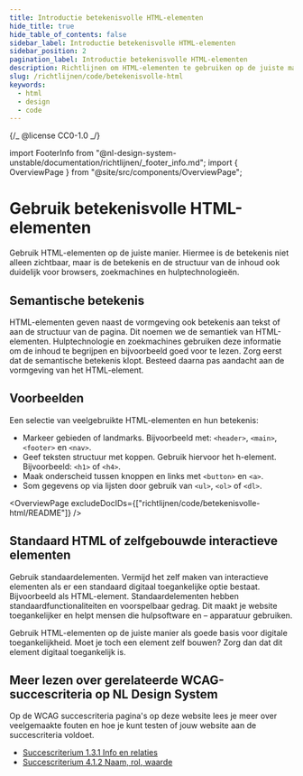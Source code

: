 ```yaml
---
title: Introductie betekenisvolle HTML-elementen
hide_title: true
hide_table_of_contents: false
sidebar_label: Introductie betekenisvolle HTML-elementen
sidebar_position: 2
pagination_label: Introductie betekenisvolle HTML-elementen
description: Richtlijnen om HTML-elementen te gebruiken op de juiste manier.
slug: /richtlijnen/code/betekenisvolle-html
keywords:
  - html
  - design
  - code
---
```


{/_ @license CC0-1.0 _/}

import FooterInfo from "@nl-design-system-unstable/documentation/richtlijnen/\_footer_info.md";
import { OverviewPage } from "@site/src/components/OverviewPage";

# Gebruik betekenisvolle HTML-elementen

Gebruik HTML-elementen op de juiste manier. Hiermee is de betekenis niet alleen zichtbaar, maar is de betekenis en de structuur van de inhoud ook duidelijk voor browsers, zoekmachines en hulptechnologieën.

## Semantische betekenis

HTML-elementen geven naast de vormgeving ook betekenis aan tekst of aan de structuur van de pagina. Dit noemen we de semantiek van HTML-elementen. Hulptechnologie en zoekmachines gebruiken deze informatie om de inhoud te begrijpen en bijvoorbeeld goed voor te lezen. Zorg eerst dat de semantische betekenis klopt. Besteed daarna pas aandacht aan de vormgeving van het HTML-element.

## Voorbeelden

Een selectie van veelgebruikte HTML-elementen en hun betekenis:

- Markeer gebieden of landmarks. Bijvoorbeeld met: `<header>`, `<main>`, `<footer>` en `<nav>`.
- Geef teksten structuur met koppen. Gebruik hiervoor het h-element. Bijvoorbeeld: `<h1>` of `<h4>`.
- Maak onderscheid tussen knoppen en links met `<button>` en `<a>`.
- Som gegevens op via lijsten door gebruik van `<ul>`, `<ol>` of `<dl>`.

<OverviewPage excludeDocIDs={["richtlijnen/code/betekenisvolle-html/README"]} />

## Standaard HTML of zelfgebouwde interactieve elementen

Gebruik standaardelementen. Vermijd het zelf maken van interactieve elementen als er een standaard digitaal toegankelijke optie bestaat. Bijvoorbeeld als HTML-element. Standaardelementen hebben standaardfunctionaliteiten en voorspelbaar gedrag. Dit maakt je website toegankelijker en helpt mensen die hulpsoftware en – apparatuur gebruiken.

Gebruik HTML-elementen op de juiste manier als goede basis voor digitale toegankelijkheid. Moet je toch een element zelf bouwen? Zorg dan dat dit element digitaal toegankelijk is.

## Meer lezen over gerelateerde WCAG-succescriteria op NL Design System

Op de WCAG succescriteria pagina's op deze website lees je meer over veelgemaakte fouten en hoe je kunt testen of jouw website aan de succescriteria voldoet.

- [Succescriterium 1.3.1 Info en relaties](https://nldesignsystem.nl/wcag/1.3.1)
- [Succescriterium 4.1.2 Naam, rol, waarde](https://nldesignsystem.nl/wcag/4.1.2)

<FooterInfo />
